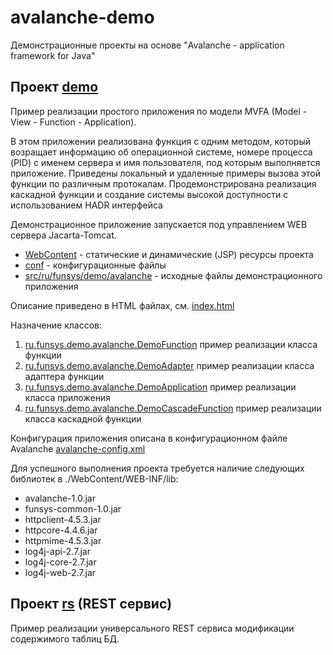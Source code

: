 # avalanche-demo
Демонстрационные проекты на основе "Avalanche - application framework for Java"

## Проект [demo](demo) 

Пример реализации простого приложения по модели MVFA (Model - View - Function - Application).

В этом приложении реализована функция с одним методом, который возращает информацию об операционной
системе, номере процесса (PID) с именем сервера и имя пользователя, под которым выполняется приложение.
Приведены локальный и удаленные примеры вызова этой функции по различным протокалам. Продемонстрирована
реализация каскадной функции и создание системы высокой доступности с использованием HADR интерфейса

Демонстрационное приложение запускается под управлением WEB сервера Jacarta-Tomcat.

* [WebContent](demo/WebContent) - статические и динамические (JSP) ресурсы проекта
* [conf](demo/cfg) - конфигурационные файлы
* [src/ru/funsys/demo/avalanche](demo/src/ru/funsys/demo/avalanche) - исходные файлы демонстрационного приложения

Описание приведено в HTML файлах, см. [index.html](demo/WebContent/index.html)

Назначение классов:
1. [ru.funsys.demo.avalanche.DemoFunction](demo/src/ru/funsys/demo/avalanche/DemoFunction.java) пример реализации класса функции
2. [ru.funsys.demo.avalanche.DemoAdapter](demo/src/ru/funsys/demo/avalanche/DemoAdapter.java) пример реализации класса адаптера функции
3. [ru.funsys.demo.avalanche.DemoApplication](demo/src/ru/funsys/demo/avalanche/DemoApplication.java) пример реализации класса приложения
3. [ru.funsys.demo.avalanche.DemoCascadeFunction](demo/src/ru/funsys/demo/avalanche/DemoCascadeFunction.java) пример реализации класса каскадной функции

Конфигурация приложения описана в конфигурационном файле Avalanche [avalanche-config.xml](demo/conf/avalanche-config.xml)

Для успешного выполнения проекта требуется наличие следующих библиотек в ./WebContent/WEB-INF/lib:
* avalanche-1.0.jar
* funsys-common-1.0.jar
* httpclient-4.5.3.jar
* httpcore-4.4.6.jar
* httpmime-4.5.3.jar
* log4j-api-2.7.jar
* log4j-core-2.7.jar
* log4j-web-2.7.jar



## Проект [rs](rs) (REST сервис)

Пример реализации универсального REST сервиса модификации содержимого таблиц БД.